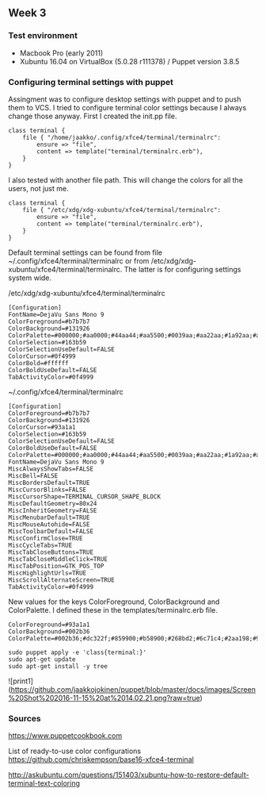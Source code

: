 ## Week 3

### Test environment
- Macbook Pro (early 2011) 
- Xubuntu 16.04 on VirtualBox (5.0.28 r111378) / Puppet version 3.8.5

### Configuring terminal settings with puppet
Assingment was to configure desktop settings with puppet and to push them to VCS. I tried to configure terminal color settings because I always change those anyway. First I created the init.pp file.

```puppet
class terminal {
	file { "/home/jaakko/.config/xfce4/terminal/terminalrc":
		ensure => "file",
		content => template("terminal/terminalrc.erb"),
	}
}
```

I also tested with another file path. This will change the colors for all the users, not just me.

```puppet
class terminal {
	file { "/etc/xdg/xdg-xubuntu/xfce4/terminal/terminalrc":
		ensure => "file",
		content => template("terminal/terminalrc.erb"),
	}
}
```

Default terminal settings can be found from file ~/.config/xfce4/terminal/terminalrc or from /etc/xdg/xdg-xubuntu/xfce4/terminal/terminalrc. The latter is for configuring settings system wide. 

/etc/xdg/xdg-xubuntu/xfce4/terminal/terminalrc
```
[Configuration]
FontName=DejaVu Sans Mono 9
ColorForeground=#b7b7b7
ColorBackground=#131926
ColorPalette=#000000;#aa0000;#44aa44;#aa5500;#0039aa;#aa22aa;#1a92aa;#aaaaaa;#777777;#ff8787;#4ce64c;#ded82c;#295fcc;#cc58cc;#4ccce6;#ffffff
ColorSelection=#163b59
ColorSelectionUseDefault=FALSE
ColorCursor=#0f4999
ColorBold=#ffffff
ColorBoldUseDefault=FALSE
TabActivityColor=#0f4999
```

~/.config/xfce4/terminal/terminalrc
```
[Configuration]
ColorForeground=#b7b7b7
ColorBackground=#131926
ColorCursor=#93a1a1
ColorSelection=#163b59
ColorSelectionUseDefault=FALSE
ColorBoldUseDefault=FALSE
ColorPalette=#000000;#aa0000;#44aa44;#aa5500;#0039aa;#aa22aa;#1a92aa;#aaaaaa;#777777;#ff8787;#4ce64c;#ded82c;#295fcc;#cc58cc;#4ccce6;#ffffff
FontName=DejaVu Sans Mono 9
MiscAlwaysShowTabs=FALSE
MiscBell=FALSE
MiscBordersDefault=TRUE
MiscCursorBlinks=FALSE
MiscCursorShape=TERMINAL_CURSOR_SHAPE_BLOCK
MiscDefaultGeometry=80x24
MiscInheritGeometry=FALSE
MiscMenubarDefault=TRUE
MiscMouseAutohide=FALSE
MiscToolbarDefault=FALSE
MiscConfirmClose=TRUE
MiscCycleTabs=TRUE
MiscTabCloseButtons=TRUE
MiscTabCloseMiddleClick=TRUE
MiscTabPosition=GTK_POS_TOP
MiscHighlightUrls=TRUE
MiscScrollAlternateScreen=TRUE
TabActivityColor=#0f4999
```

New values for the keys ColorForeground, ColorBackground and ColorPalette. I defined these in the templates/terminalrc.erb file.

```
ColorForeground=#93a1a1
ColorBackground=#002b36
ColorPalette=#002b36;#dc322f;#859900;#b58900;#268bd2;#6c71c4;#2aa198;#93a1a1;#657b83;#cb4b16;#073642;#586e75;#839496;#eee8d5;#d33682;#fdf6e3
```

```
sudo puppet apply -e 'class{terminal:}'
sudo apt-get update
sudo apt-get install -y tree
```

![print1]
(https://github.com/jaakkojokinen/puppet/blob/master/docs/images/Screen%20Shot%202016-11-15%20at%2014.02.21.png?raw=true)


### Sources
https://www.puppetcookbook.com

List of ready-to-use color configurations
https://github.com/chriskempson/base16-xfce4-terminal

http://askubuntu.com/questions/151403/xubuntu-how-to-restore-default-terminal-text-coloring
